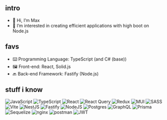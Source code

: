 ## intro
- 👋 Hi, I’m Max
- 👀 I’m interested in creating efficient applications with high boot on Node.js

## favs
- ⌨️ Programming Language: TypeScript (and C# (base))
- 🖼 Front-end: React, Solid.js
- 🔙 Back-end Framework: Fastify (Node.js)

## stuff i know

![JavaScript](https://img.shields.io/badge/javascript-%23323330.svg?style=for-the-badge&logo=javascript&logoColor=%23F7DF1E)
![TypeScript](https://img.shields.io/badge/typescript-%23007ACC.svg?style=for-the-badge&logo=typescript&logoColor=white)
![React](https://img.shields.io/badge/react-282c34.svg?style=for-the-badge&logo=react&logoColor=61dafb)
![React Query](https://img.shields.io/badge/-React%20Query-FF4154?style=for-the-badge&logo=react%20query&logoColor=white)
![Redux](https://img.shields.io/badge/redux-764abc.svg?style=for-the-badge&logo=redux&logoColor=white)
![MUI](https://img.shields.io/badge/MUI-%230081CB.svg?style=for-the-badge&logo=mui&logoColor=white)
![SASS](https://img.shields.io/badge/SASS-hotpink.svg?style=for-the-badge&logo=SASS&logoColor=white)
![Vite](https://img.shields.io/badge/vite-%23646CFF.svg?style=for-the-badge&logo=vite&logoColor=white)
![NestJS](https://img.shields.io/badge/nestjs-%23E0234E.svg?style=for-the-badge&logo=nestjs&logoColor=white)
![Fastify](https://img.shields.io/badge/fastify-%23323330.svg?style=for-the-badge&logo=fastify&logoColor=white)
![NodeJS](https://img.shields.io/badge/node.js-6DA55F?style=for-the-badge&logo=node.js&logoColor=white)
![Postgres](https://img.shields.io/badge/postgres-%23316192.svg?style=for-the-badge&logo=postgresql&logoColor=white)
![GraphQL](https://img.shields.io/badge/-GraphQL-E10098?style=for-the-badge&logo=graphql&logoColor=white)
![Prisma](https://img.shields.io/badge/prisma-2d3748?style=for-the-badge&logo=prisma&logoColor=white)
![Sequelize](https://img.shields.io/badge/sequelize-3c76c3?style=for-the-badge&logo=sequelize&logoColor=white)
![nginx](https://img.shields.io/badge/nginx-009900?style=for-the-badge&logo=nginx&logoColor=white)
![postman](https://img.shields.io/badge/postman-ff6c37?style=for-the-badge&logo=postman&logoColor=white)
![JWT](https://img.shields.io/badge/JWT-black?style=for-the-badge&logo=JSON%20web%20tokens)
